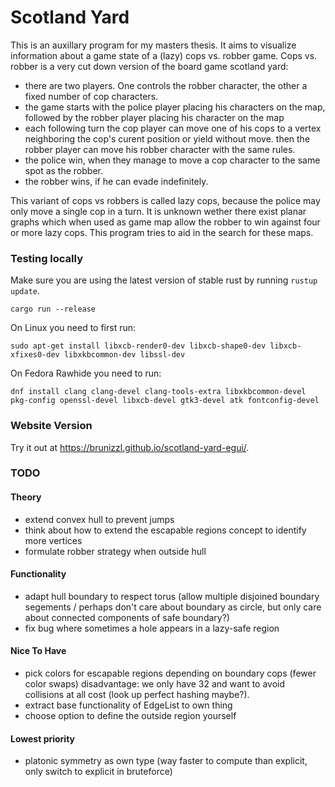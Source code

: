 # Scotland Yard

This is an auxillary program for my masters thesis. It aims to visualize information about a game state of a (lazy) cops vs. robber game. Cops vs. robber is a very cut down version of the board game scotland yard:
* there are two players. One controls the robber character, the other a fixed number of cop characters.
* the game starts with the police player placing his characters on the map, followed by the robber player placing his character on the map
* each following turn the cop player can move one of his cops to a vertex neighboring the cop's curent position or yield without move. then the robber player can move his robber character with the same rules.
* the police win, when they manage to move a cop character to the same spot as the robber.
* the robber wins, if he can evade indefinitely.

This variant of cops vs robbers is called lazy cops, because the police may only move a single cop in a turn.
It is unknown wether there exist planar graphs which when used as game map allow the robber to win against four or more lazy cops. This program tries to aid in the search for these maps.

### Testing locally

Make sure you are using the latest version of stable rust by running `rustup update`.

`cargo run --release`

On Linux you need to first run:

`sudo apt-get install libxcb-render0-dev libxcb-shape0-dev libxcb-xfixes0-dev libxkbcommon-dev libssl-dev`

On Fedora Rawhide you need to run:

`dnf install clang clang-devel clang-tools-extra libxkbcommon-devel pkg-config openssl-devel libxcb-devel gtk3-devel atk fontconfig-devel`

### Website Version

 Try it out at <https://brunizzl.github.io/scotland-yard-egui/>.



### TODO

#### Theory
* extend convex hull to prevent jumps
* think about how to extend the escapable regions concept to identify more vertices
* formulate robber strategy when outside hull

#### Functionality
* adapt hull boundary to respect torus (allow multiple disjoined boundary segements / perhaps don't care about boundary as circle, but only care about connected components of safe boundary?)
* fix bug where sometimes a hole appears in a lazy-safe region

#### Nice To Have
* pick colors for escapable regions depending on boundary cops (fewer color swaps) disadvantage: we only have 32 and want to avoid collisions at all cost (look up perfect hashing maybe?). 
* extract base functionality of EdgeList to own thing
* choose option to define the outside region yourself

#### Lowest priority
* platonic symmetry as own type (way faster to compute than explicit, only switch to explicit in bruteforce)

